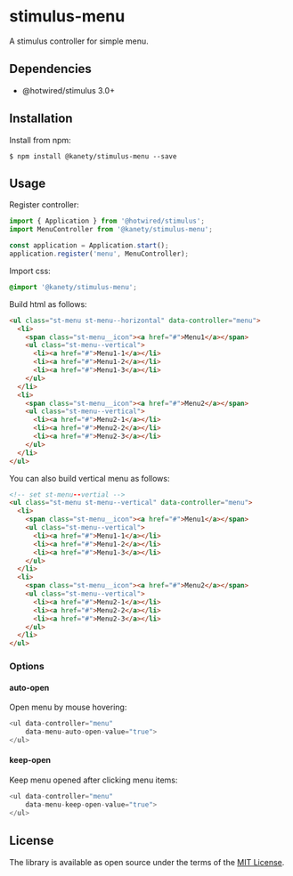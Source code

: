 # stimulus-menu

A stimulus controller for simple menu.

## Dependencies

* @hotwired/stimulus 3.0+

## Installation

Install from npm:

    $ npm install @kanety/stimulus-menu --save

## Usage

Register controller:

```javascript
import { Application } from '@hotwired/stimulus';
import MenuController from '@kanety/stimulus-menu';

const application = Application.start();
application.register('menu', MenuController);
```

Import css:

```css
@import '@kanety/stimulus-menu';
```

Build html as follows:

```html
<ul class="st-menu st-menu--horizontal" data-controller="menu">
  <li>
    <span class="st-menu__icon"><a href="#">Menu1</a></span>
    <ul class="st-menu--vertical">
      <li><a href="#">Menu1-1</a></li>
      <li><a href="#">Menu1-2</a></li>
      <li><a href="#">Menu1-3</a></li>
    </ul>
  </li>
  <li>
    <span class="st-menu__icon"><a href="#">Menu2</a></span>
    <ul class="st-menu--vertical">
      <li><a href="#">Menu2-1</a></li>
      <li><a href="#">Menu2-2</a></li>
      <li><a href="#">Menu2-3</a></li>
    </ul>
  </li>
</ul>
```

You can also build vertical menu as follows:

```html
<!-- set st-menu--vertial -->
<ul class="st-menu st-menu--vertical" data-controller="menu">
  <li>
    <span class="st-menu__icon"><a href="#">Menu1</a></span>
    <ul class="st-menu--vertical">
      <li><a href="#">Menu1-1</a></li>
      <li><a href="#">Menu1-2</a></li>
      <li><a href="#">Menu1-3</a></li>
    </ul>
  </li>
  <li>
    <span class="st-menu__icon"><a href="#">Menu2</a></span>
    <ul class="st-menu--vertical">
      <li><a href="#">Menu2-1</a></li>
      <li><a href="#">Menu2-2</a></li>
      <li><a href="#">Menu2-3</a></li>
    </ul>
  </li>
</ul>
```

### Options

#### auto-open

Open menu by mouse hovering:

```javascript
<ul data-controller="menu"
    data-menu-auto-open-value="true">
</ul>
```

#### keep-open

Keep menu opened after clicking menu items:

```javascript
<ul data-controller="menu"
    data-menu-keep-open-value="true">
</ul>
```

## License

The library is available as open source under the terms of the [MIT License](http://opensource.org/licenses/MIT).
